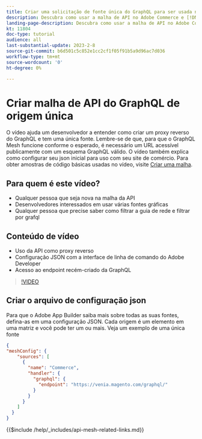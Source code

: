 ```yaml
---
title: Criar uma solicitação de fonte única do GraphQL para ser usada na malha da API
description: Descubra como usar a malha de API no Adobe Commerce e [!DNL Adobe App Builder]. Saiba mais sobre como criar uma solicitação que tem uma fonte.
landing-page-description: Descubra como usar a malha de API no Adobe Commerce e [!DNL Adobe App Builder]. Saiba mais sobre como criar uma solicitação que tem uma fonte.
kt: 11804
doc-type: tutorial
audience: all
last-substantial-update: 2023-2-8
source-git-commit: b6d501c5c852e1cc2cf1f05f91b5a9d96ac7d036
workflow-type: tm+mt
source-wordcount: '0'
ht-degree: 0%

---
```


# Criar malha de API do GraphQL de origem única

O vídeo ajuda um desenvolvedor a entender como criar um proxy reverso do GraphQL e tem uma única fonte. Lembre-se de que, para que o GraphQL Mesh funcione conforme o esperado, é necessário um URL acessível publicamente com um esquema GraphQL válido. O vídeo também explica como configurar seu json inicial para uso com seu site de comércio. Para obter amostras de código básicas usadas no vídeo, visite [Criar uma malha](https://developer.adobe.com/graphql-mesh-gateway/gateway/create-mesh/#create-a-mesh-1).

## Para quem é este vídeo?

* Qualquer pessoa que seja nova na malha da API
* Desenvolvedores interessados em usar várias fontes gráficas
* Qualquer pessoa que precise saber como filtrar a guia de rede e filtrar por grafql

## Conteúdo de vídeo

* Uso da API como proxy reverso
* Configuração JSON com a interface de linha de comando do Adobe Developer
* Acesso ao endpoint recém-criado da GraphQL

>[!VIDEO](https://video.tv.adobe.com/v/3414124)

## Criar o arquivo de configuração json

Para que o Adobe App Builder saiba mais sobre todas as suas fontes, defina-as em uma configuração JSON. Cada origem é um elemento em uma matriz e você pode ter um ou mais. Veja um exemplo de uma única fonte

```json
{
"meshConfig": {
    "sources": [
      {
        "name": "Commerce",
        "handler": {
          "graphql": {
            "endpoint": "https://venia.magento.com/graphql/"
          }
        }
      }
    ]
  }
}
```

{{$include /help/_includes/api-mesh-related-links.md}}
